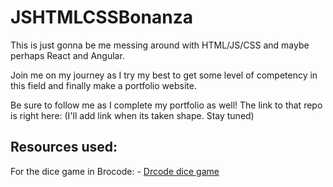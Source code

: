 # JSHTMLCSSBonanza

This is just gonna be me messing around with HTML/JS/CSS and maybe perhaps React and Angular.

Join me on my journey as I try my best to get some level of competency in this field and finally make a portfolio website.

Be sure to follow me as I complete my portfolio as well! The link to that repo is right here: (I'll add link when its taken shape. Stay tuned)


## Resources used:
For the dice game in Brocode:
    - [Drcode dice game](https://www.youtube.com/watch?v=M3InbHr0WAc&t=1313s)
    
